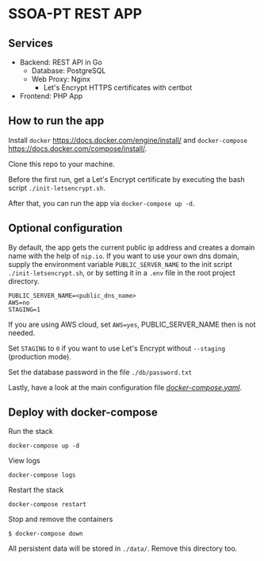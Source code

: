# SSOA-PT REST APP

## Services

- Backend: REST API in Go
  - Database: PostgreSQL
  - Web Proxy: Nginx
    - Let's Encrypt HTTPS certificates with certbot
- Frontend: PHP App

## How to run the app

Install `docker` https://docs.docker.com/engine/install/ and `docker-compose` https://docs.docker.com/compose/install/.

Clone this repo to your machine.

Before the first run, get a Let's Encrypt certificate by executing the bash script `./init-letsencrypt.sh`.

After that, you can run the app via `docker-compose up -d`.

## Optional configuration

By default, the app gets the current public ip address and creates a domain name with the help of `nip.io`.
If you want to use your own dns domain, supply the environment variable `PUBLIC_SERVER_NAME` to the init script `./init-letsencrypt.sh`, 
or by setting it in a `.env` file in the root project directory.

```
PUBLIC_SERVER_NAME=<public_dns_name>
AWS=no
STAGING=1
```

If you are using AWS cloud, set `AWS=yes`, PUBLIC_SERVER_NAME then is not needed. 

Set `STAGING` to `0` if you want to use Let's Encrypt without `--staging` (production mode).

Set the database password in the file `./db/password.txt`

Lastly, have a look at the main configuration file [_docker-compose.yaml_](docker-compose.yaml).

## Deploy with docker-compose

Run the stack
```
docker-compose up -d
```

View logs
```
docker-compose logs
```

Restart the stack
```
docker-compose restart
```

Stop and remove the containers
```
$ docker-compose down
```

All persistent data will be stored in `./data/`. Remove this directory too.
